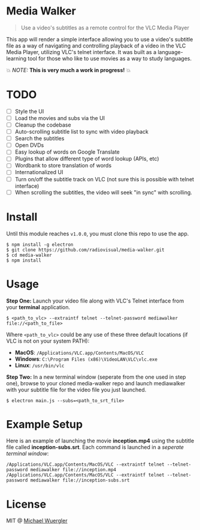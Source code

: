 # Media Walker

> Use a video's subtitles as a remote control for the VLC Media Player

 This app will render a simple interface allowing you to use a video's subtitle
 file as a way of navigating and controlling playback of a video in the VLC Media Player, utilizing VLC's telnet interface. It was built as a language-learning
 tool for those who like to use movies as a way to study languages.

:boom: *NOTE:* **This is very much a work in progress!** :boom:

# TODO

- [ ] Style the UI
- [ ] Load the movies and subs via the UI
- [ ] Cleanup the codebase
- [ ] Auto-scrolling subtitle list to sync with video playback
- [ ] Search the subtitles
- [ ] Open DVDs
- [ ] Easy lookup of words on Google Translate
- [ ] Plugins that allow different type of word lookup (APIs, etc)
- [ ] Wordbank to store translation of words
- [ ] Internationalized UI
- [ ] Turn on/off the subtitle track on VLC (not sure this is possible with telnet interface)
- [ ] When scrolling the subtitles, the video will seek "in sync" with scrolling.

# Install

Until this module reaches `v1.0.0`, you must clone this repo to use the app.
```
$ npm install -g electron
$ git clone https://github.com/radiovisual/media-walker.git
$ cd media-walker
$ npm install
```

# Usage

**Step One:** Launch your video file along with VLC's Telnet interface from your **terminal** application.
```
$ <path_to_vlc> --extraintf telnet --telnet-password mediawalker file://<path_to_file>
```

Where `<path_to_vlc>` could be any use of these three default locations (if VLC is not on your system PATH):

- **MacOS**: `/Applications/VLC.app/Contents/MacOS/VLC`
- **Windows**: `C:\Program Files (x86)\VideoLAN\VLC\vlc.exe`
- **Linux**: `/usr/bin/vlc`

**Step Two:** In a new terminal window (seperate from the one used in step one), browse to your cloned media-walker repo and launch mediawalker with your subtitle file for the video file you just launched.
```
$ electron main.js --subs=<path_to_srt_file>
```

# Example Setup

Here is an example of launching the movie **inception.mp4** using the subtitle file called **inception-subs.srt**. Each command is launched in a *seperate terminal window*:

```
/Applications/VLC.app/Contents/MacOS/VLC --extraintf telnet --telnet-password mediawalker file://inception.mp4
/Applications/VLC.app/Contents/MacOS/VLC --extraintf telnet --telnet-password mediawalker file://inception-subs.srt
```

# License

MIT @ [Michael Wuergler](https://numetriclabs.com)
